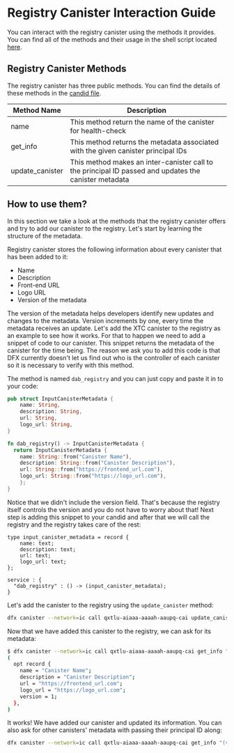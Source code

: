 # Registry Canister Interaction Guide

You can interact with the registry canister using the methods it provides. You can find all of the methods and their usage in the
shell script located [here](https://github.com/Psychedelic/dab/blob/main/scripts/registry-tests.sh).

## Registry Canister Methods

The registry canister has three public methods. You can find the details of these methods in the [candid file](https://github.com/Psychedelic/dab/blob/main/candid/registry.did).

| Method Name        | Description                                                                                           |
| -----------        | -----------                                                                                           |
| name               | This method return the name of the canister for health-check                                          |
| get_info           | This method returns the metadata associated with the given canister principal IDs                     |
| update_canister    | This method makes an inter-canister call to the principal ID passed and updates the canister metadata |

## How to use them?

In this section we take a look at the methods that the registry canister offers and try to add our canister to the registry. Let's start by learning the structure of the metadata.

Registry canister stores the following information about every canister that has been added to it:

- Name
- Description
- Front-end URL
- Logo URL
- Version of the metadata

The version of the metadata helps developers identify new updates and changes to the metadata. Version increments by one, every time the metadata receives an update. Let's add the XTC canister to the registry as an example to see how it works. For that to happen we need to add a snippet of code to our canister. This snippet returns the metadata of the canister for the time being. The reason we ask you to add this code is that DFX currently doesn't let us find out who is the controller of each canister so it is necessary to verify with this method.

The method is named `dab_registry` and you can just copy and paste it in to your code:

```rust
pub struct InputCanisterMetadata {
    name: String,
    description: String,
    url: String,
    logo_url: String,
}

fn dab_registry() -> InputCanisterMetadata {
  return InputCanisterMetadata {
    name: String::from("Canister Name"),
    description: String::from("Canister Description"),
    url: String::from("https://frontend_url.com"),
    logo_url: String::from("https://logo_url.com"),
    };
}
```

Notice that we didn't include the version field. That's because the registry itself controls the version and you do not have to worry about that! Next step is adding this snippet to your candid and after that we will call the registry and the registry takes care of the rest:

```candid
type input_canister_metadata = record {
    name: text;
    description: text;
    url: text;
    logo_url: text;
};

service : {
  "dab_registry" : () -> (input_canister_metadata); 
}
```

Let's add the canister to the registry using the `update_canister` method:

```sh
dfx canister --network=ic call qxtlu-aiaaa-aaaah-aaupq-cai update_canister "(principal \"YOUR_CANISTER_ID\")" 
```

Now that we have added this canister to the registry, we can ask for its metadata:

```sh
$ dfx canister --network=ic call qxtlu-aiaaa-aaaah-aaupq-cai get_info "(vec {principal \"YOUR_CANISTER_ID\"})"
(
  opt record {
    name = "Canister Name";
    description = "Canister Description";
    url = "https://frontend_url.com";
    logo_url = "https://logo_url.com";
    version = 1;
  },
)
```

It works! We have added our canister and updated its information. You can also ask for other canisters' metadata with passing their principal ID along:

```sh
dfx canister --network=ic call qxtlu-aiaaa-aaaah-aaupq-cai get_info "(vec {principal \"CANISTER_ID_ONE\"; principal \"CANISTER_ID_TWO\"})"
```

